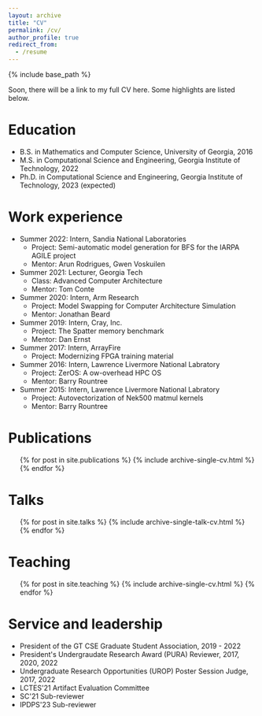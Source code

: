 ```yaml
---
layout: archive
title: "CV"
permalink: /cv/
author_profile: true
redirect_from:
  - /resume
---
```


{% include base_path %}

Soon, there will be a link to my full CV here. Some highlights are listed below. 

Education
======
* B.S. in Mathematics and Computer Science, University of Georgia, 2016
* M.S. in Computational Science and Engineering, Georgia Institute of Technology, 2022
* Ph.D. in Computational Science and Engineering, Georgia Institute of Technology, 2023 (expected)

Work experience
======
* Summer 2022: Intern, Sandia National Laboratories
  * Project: Semi-automatic model generation for BFS for the IARPA AGILE project
  * Mentor: Arun Rodrigues, Gwen Voskuilen
* Summer 2021: Lecturer, Georgia Tech
  * Class: Advanced Computer Architecture
  * Mentor: Tom Conte
* Summer 2020: Intern, Arm Research
  * Project: Model Swapping for Computer Architecture Simulation
  * Mentor: Jonathan Beard
* Summer 2019: Intern, Cray, Inc.
  * Project: The Spatter memory benchmark
  * Mentor: Dan Ernst
* Summer 2017: Intern, ArrayFire 
  * Project: Modernizing FPGA training material
* Summer 2016: Intern, Lawrence Livermore National Labratory
  * Project: ZerOS: A ow-overhead HPC OS
  * Mentor: Barry Rountree
* Summer 2015: Intern, Lawrence Livermore National Labratory
  * Project: Autovectorization of Nek500 matmul kernels
  * Mentor: Barry Rountree

Publications
======
  <ul>{% for post in site.publications %}
    {% include archive-single-cv.html %}
  {% endfor %}</ul>
  
Talks
======
  <ul>{% for post in site.talks %}
    {% include archive-single-talk-cv.html %}
  {% endfor %}</ul>
  
Teaching
======
  <ul>{% for post in site.teaching %}
    {% include archive-single-cv.html %}
  {% endfor %}</ul>
  
Service and leadership
======
* President of the GT CSE Graduate Student Association, 2019 - 2022
* President's Undergraudate Research Award (PURA) Reviewer, 2017, 2020, 2022
* Undergraduate Research Opportunities (UROP) Poster Session Judge, 2017, 2022
* LCTES'21 Artifact Evaluation Committee
* SC'21 Sub-reviewer 
* IPDPS'23 Sub-reviewer
